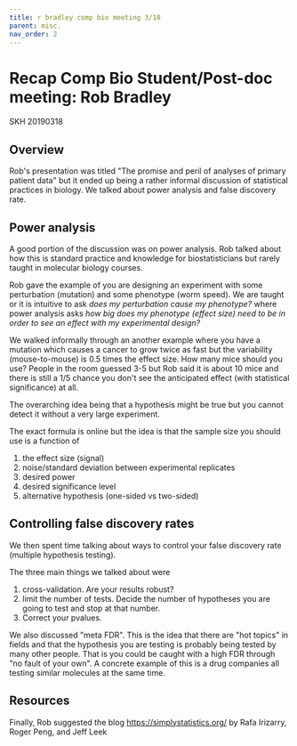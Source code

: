 ```yaml
---
title: r bradley comp bio meeting 3/18
parent: misc.
nav_order: 2
---
```


# Recap Comp Bio Student/Post-doc meeting: Rob Bradley
SKH 20190318

## Overview

Rob's presentation was titled "The promise and peril of analyses of primary patient data" but it ended up being a rather informal discussion of statistical practices in biology.
We talked about power analysis and false discovery rate.

## Power analysis

A good portion of the discussion was on power analysis.
Rob talked about how this is standard practice and knowledge for biostatisticians but rarely taught in molecular biology courses.

Rob gave the example of you are designing an experiment with some perturbation (mutation) and some phenotype (worm speed).
We are taught or it is intuitive to ask *does my perturbation cause my phenotype?* where power analysis asks *how big does my phenotype (effect size) need to be in order to see an effect with my experimental design?*

We walked informally through an another example where you have a mutation which causes a cancer to grow twice as fast but the variability (mouse-to-mouse) is 0.5 times the effect size.
How many mice should you use? People in the room guessed 3-5 but Rob said it is about 10 mice and there is still a 1/5 chance you don't see the anticipated effect (with statistical significance) at all.

The overarching idea being that a hypothesis might be true but you cannot detect it without a very large experiment.

The exact formula is online but the idea is that the sample size you should use is a function of  
1. the effect size (signal)
2. noise/standard deviation between experimental replicates
3. desired power
4. desired significance level
5. alternative hypothesis (one-sided vs two-sided)

## Controlling false discovery rates

We then spent time talking about ways to control your false discovery rate (multiple hypothesis testing).

The three main things we talked about were
1. cross-validation. Are your results robust?
2. limit the number of tests. Decide the number of hypotheses you are going to test and stop at that number.
3. Correct your pvalues.

We also discussed "meta FDR".
This is the idea that there are "hot topics" in fields and that the hypothesis you are testing is probably being tested by many other people.
That is you could be caught with a high FDR through "no fault of your own".
A concrete example of this is a drug companies all testing similar molecules at the same time.

## Resources

Finally, Rob suggested the blog https://simplystatistics.org/ by
Rafa Irizarry, Roger Peng, and Jeff Leek
